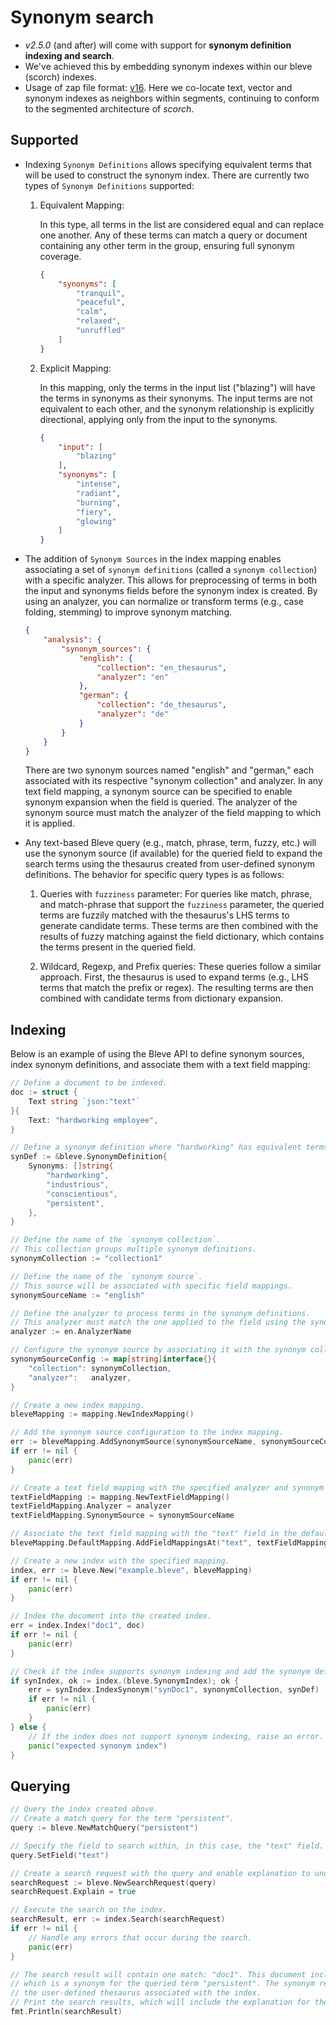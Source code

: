 # Synonym search

* *v2.5.0* (and after) will come with support for **synonym definition indexing and search**.
* We've achieved this by embedding synonym indexes within our bleve (scorch) indexes.
* Usage of zap file format: [v16](https://github.com/blevesearch/zapx/blob/master/zap.md). Here we co-locate text, vector and synonym indexes as neighbors within segments, continuing to conform to the segmented architecture of *scorch*.

## Supported

* Indexing `Synonym Definitions` allows specifying equivalent terms that will be used to construct the synonym index. There are currently two types of `Synonym Definitions` supported:

    1. Equivalent Mapping:

        In this type, all terms in the list are considered equal and can replace one another. Any of these terms can match a query or document containing any other term in the group, ensuring full synonym coverage.

        ```json
        {
            "synonyms": [
                "tranquil",
                "peaceful",
                "calm",
                "relaxed",
                "unruffled"
            ]
        }
        ```

    2. Explicit Mapping:

        In this mapping, only the terms in the input list ("blazing") will have the terms in synonyms as their synonyms. The input terms are not equivalent to each other, and the synonym relationship is explicitly directional, applying only from the input to the synonyms.

        ```json
        {
            "input": [
                "blazing"
            ],
            "synonyms": [
                "intense",
                "radiant",
                "burning",
                "fiery",
                "glowing"
            ]
        }
        ```

* The addition of `Synonym Sources` in the index mapping enables associating a set of `synonym definitions` (called a `synonym collection`) with a specific analyzer. This allows for preprocessing of terms in both the input and synonyms fields before the synonym index is created. By using an analyzer, you can normalize or transform terms (e.g., case folding, stemming) to improve synonym matching.

    ```json
    {
        "analysis": {
            "synonym_sources": {
                "english": {
                    "collection": "en_thesaurus",
                    "analyzer": "en"
                },
                "german": {
                    "collection": "de_thesaurus",
                    "analyzer": "de"
                }
            }
        }
   }
   ```

    There are two synonym sources named "english" and "german," each associated with its respective "synonym collection" and analyzer. In any text field mapping, a synonym source can be specified to enable synonym expansion when the field is queried. The analyzer of the synonym source must match the analyzer of the field mapping to which it is applied.

* Any text-based Bleve query (e.g., match, phrase, term, fuzzy, etc.) will use the synonym source (if available) for the queried field to expand the search terms using the thesaurus created from user-defined synonym definitions. The behavior for specific query types is as follows:

    1. Queries with `fuzziness` parameter: For queries like match, phrase, and match-phrase that support the `fuzziness` parameter, the queried terms are fuzzily matched with the thesaurus's LHS terms to generate candidate terms. These terms are then combined with the results of fuzzy matching against the field dictionary, which contains the terms present in the queried field.

    2. Wildcard, Regexp, and Prefix queries: These queries follow a similar approach. First, the thesaurus is used to expand terms (e.g., LHS terms that match the prefix or regex). The resulting terms are then combined with candidate terms from dictionary expansion.

## Indexing

Below is an example of using the Bleve API to define synonym sources, index synonym definitions, and associate them with a text field mapping:

```go
// Define a document to be indexed.
doc := struct {
    Text string `json:"text"`
}{
    Text: "hardworking employee",
}

// Define a synonym definition where "hardworking" has equivalent terms.
synDef := &bleve.SynonymDefinition{
    Synonyms: []string{
        "hardworking",
        "industrious",
        "conscientious",
        "persistent",
    },
}

// Define the name of the `synonym collection`.
// This collection groups multiple synonym definitions.
synonymCollection := "collection1"

// Define the name of the `synonym source`.
// This source will be associated with specific field mappings.
synonymSourceName := "english"

// Define the analyzer to process terms in the synonym definitions.
// This analyzer must match the one applied to the field using the synonym source.
analyzer := en.AnalyzerName

// Configure the synonym source by associating it with the synonym collection and analyzer.
synonymSourceConfig := map[string]interface{}{
    "collection": synonymCollection,
    "analyzer":   analyzer,
}

// Create a new index mapping.
bleveMapping := mapping.NewIndexMapping()

// Add the synonym source configuration to the index mapping.
err := bleveMapping.AddSynonymSource(synonymSourceName, synonymSourceConfig)
if err != nil {
    panic(err)
}

// Create a text field mapping with the specified analyzer and synonym source.
textFieldMapping := mapping.NewTextFieldMapping()
textFieldMapping.Analyzer = analyzer
textFieldMapping.SynonymSource = synonymSourceName

// Associate the text field mapping with the "text" field in the default document mapping.
bleveMapping.DefaultMapping.AddFieldMappingsAt("text", textFieldMapping)

// Create a new index with the specified mapping.
index, err := bleve.New("example.bleve", bleveMapping)
if err != nil {
    panic(err)
}

// Index the document into the created index.
err = index.Index("doc1", doc)
if err != nil {
    panic(err)
}

// Check if the index supports synonym indexing and add the synonym definition.
if synIndex, ok := index.(bleve.SynonymIndex); ok {
    err = synIndex.IndexSynonym("synDoc1", synonymCollection, synDef)
    if err != nil {
        panic(err)
    }
} else {
    // If the index does not support synonym indexing, raise an error.
    panic("expected synonym index")
}
```

## Querying

```go
// Query the index created above.
// Create a match query for the term "persistent".
query := bleve.NewMatchQuery("persistent")

// Specify the field to search within, in this case, the "text" field.
query.SetField("text")

// Create a search request with the query and enable explanation to understand how results are scored.
searchRequest := bleve.NewSearchRequest(query)
searchRequest.Explain = true

// Execute the search on the index.
searchResult, err := index.Search(searchRequest)
if err != nil {
    // Handle any errors that occur during the search.
    panic(err)
}

// The search result will contain one match: "doc1". This document includes the term "hardworking", 
// which is a synonym for the queried term "persistent". The synonym relationship is based on 
// the user-defined thesaurus associated with the index.
// Print the search results, which will include the explanation for the match.
fmt.Println(searchResult)
```
